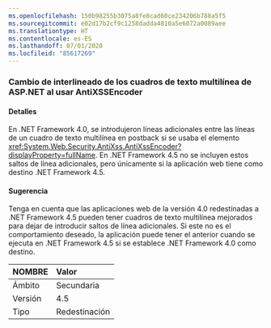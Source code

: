 ```yaml
---
ms.openlocfilehash: 150b98255b3075a8fe8cad60ce234206b788a5f5
ms.sourcegitcommit: e02d17b2cf9c1258dadda4810a5e6072a0089aee
ms.translationtype: HT
ms.contentlocale: es-ES
ms.lasthandoff: 07/01/2020
ms.locfileid: "85617269"
---
```

### <a name="multi-line-aspnet-textbox-spacing-changed-when-using-antixssencoder"></a>Cambio de interlineado de los cuadros de texto multilínea de ASP.NET al usar AntiXSSEncoder

#### <a name="details"></a>Detalles

En .NET Framework 4.0, se introdujeron líneas adicionales entre las líneas de un cuadro de texto multilínea en postback si se usaba el elemento <xref:System.Web.Security.AntiXss.AntiXssEncoder?displayProperty=fullName>. En .NET Framework 4.5 no se incluyen estos saltos de línea adicionales, pero únicamente si la aplicación web tiene como destino .NET Framework 4.5.

#### <a name="suggestion"></a>Sugerencia

Tenga en cuenta que las aplicaciones web de la versión 4.0 redestinadas a .NET Framework 4.5 pueden tener cuadros de texto multilínea mejorados para dejar de introducir saltos de línea adicionales. Si este no es el comportamiento deseado, la aplicación puede tener el anterior cuando se ejecuta en .NET Framework 4.5 si se establece .NET Framework 4.0 como destino.

| NOMBRE    | Valor       |
|:--------|:------------|
| Ámbito   | Secundaria       |
| Versión | 4.5         |
| Tipo    | Redestinación |
